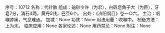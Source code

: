 序号：10712
名称：代针散
组成：硇砂少许（为君），白矾皂角子大（为臣），牙皂7分，消石4两，黄丹5钱，巴豆6个。
出处：《济阳纲目》卷一○六。
主治：咽喉肿痛，气息难通。
加减：None
功效：None
用法用量：吹喉中。
制备方法：上为末。
临床应用：None
各家论述：None
用药禁忌：None
附注：None
